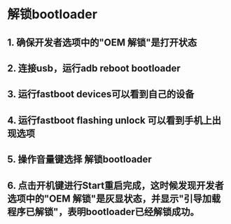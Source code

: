 # 解锁bootloader

## 1. 确保开发者选项中的"OEM 解锁"是打开状态

## 2. 连接usb，运行adb reboot bootloader

## 3. 运行fastboot devices可以看到自己的设备

## 4. 运行fastboot flashing unlock 可以看到手机上出现选项

## 5. 操作音量键选择 解锁bootloader

## 6. 点击开机键进行Start重启完成，这时候发现开发者选项中的"OEM 解锁"是灰显状态，并显示"引导加载程序已解锁"，表明bootloader已经解锁成功。




